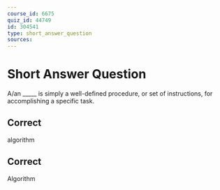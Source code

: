 ```yaml
---
course_id: 6675
quiz_id: 44749
id: 304541
type: short_answer_question
sources:
---
```


# Short Answer Question

A/an \_\_\_\_\_ is simply a well-defined procedure, or set of instructions, for
accomplishing a specific task.

## Correct

algorithm

## Correct

Algorithm
